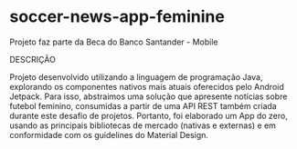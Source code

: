 # soccer-news-app-feminine
Projeto faz parte da Beca do Banco Santander - Mobile

DESCRIÇÃO

Projeto desenvolvido utilizando a linguagem de programação Java, 
explorando os componentes nativos mais atuais oferecidos pelo Android Jetpack. 
Para isso, abstraimos uma solução que apresente notícias sobre futebol feminino, 
consumidas a partir de uma API REST também criada durante este desafio de projetos. 
Portanto, foi elaborado um App do zero, usando as principais bibliotecas de mercado
(nativas e externas) e em conformidade com os guidelines do Material Design.
